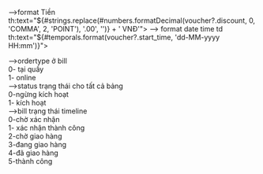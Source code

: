 -->format Tiền   
th:text="${#strings.replace(#numbers.formatDecimal(voucher?.discount, 0, 'COMMA', 2, 'POINT'), '.00', '')} + ' VNĐ'">  
--> format date time  
td th:text="${#temporals.format(voucher?.start_time, 'dd-MM-yyyy HH:mm')}">  
  
-->ordertype ở bill  
0- tại quầy  
1- online  
-->status trạng thái cho tất cả bảng  
0-ngừng kích hoạt   
1- kích hoạt  
-->bill trạng thái timeline  
0-chờ xác nhận  
1- xác nhận thành công  
2-chờ giao hàng  
3-đang giao hàng  
4-đã giao hàng  
5-thành công  


